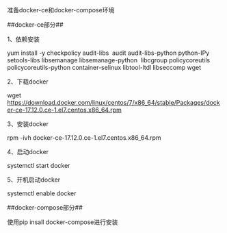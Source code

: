 准备docker-ce和docker-compose环境

##docker-ce部分##

1、依赖安装

yum install -y checkpolicy audit-libs  audit audit-libs-python python-IPy  setools-libs libsemanage libsemanage-python  libcgroup policycoreutils policycoreutils-python container-selinux libtool-ltdl libseccomp wget

2、下载docker

wget https://download.docker.com/linux/centos/7/x86_64/stable/Packages/docker-ce-17.12.0.ce-1.el7.centos.x86_64.rpm

3、安装docker

rpm -ivh docker-ce-17.12.0.ce-1.el7.centos.x86_64.rpm

4、启动docker

systemctl start docker

5、开机启动docker

systemctl enable docker

##docker-compose部分##

使用pip insall docker-compose进行安装
